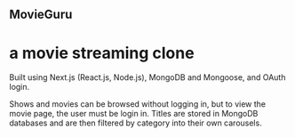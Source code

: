 ## MovieGuru
# a movie streaming clone

Built using Next.js (React.js, Node.js), MongoDB and Mongoose, and OAuth login.

Shows and movies can be browsed without logging in, but to view the movie page, the user must be login in. Titles are stored in MongoDB databases and are then filtered by category into their own carousels.
